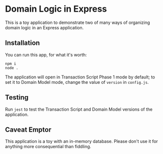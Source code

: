 # Domain Logic in Express

This is a toy application to demonstrate two of many ways of
organizing domain logic in an Express application.

## Installation

You can run this app, for what it's worth:

```
npm i
node .
```

The application will open in Transaction Script Phase 1 mode by default;
to set it to Domain Model mode, change the value of `version` in
`config.js`.

## Testing

Run `jest` to test the Transaction Script and Domain Model
versions of the application.

## Caveat Emptor

This application is a toy with an in-memory database. Please don't use
it for anything more consequential than fiddling.
